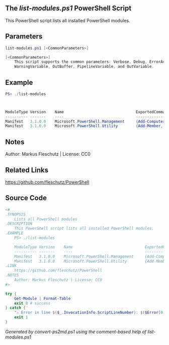 ## The *list-modules.ps1* PowerShell Script

This PowerShell script lists all installed PowerShell modules.

## Parameters
```powershell
list-modules.ps1 [<CommonParameters>]

[<CommonParameters>]
    This script supports the common parameters: Verbose, Debug, ErrorAction, ErrorVariable, WarningAction, 
    WarningVariable, OutBuffer, PipelineVariable, and OutVariable.
```

## Example
```powershell
PS> ./list-modules



ModuleType Version    Name                                ExportedCommands
---------- -------    ----                                ----------------
Manifest   3.1.0.0    Microsoft.PowerShell.Management     {Add-Computer, Add-Content, Checkpoint-Computer...}
Manifest   3.1.0.0    Microsoft.PowerShell.Utility        {Add-Member, Add-Type, Clear-Variable...}

```

## Notes
Author: Markus Fleschutz | License: CC0

## Related Links
https://github.com/fleschutz/PowerShell

## Source Code
```powershell
<#
.SYNOPSIS
	Lists all PowerShell modules
.DESCRIPTION
	This PowerShell script lists all installed PowerShell modules.
.EXAMPLE
	PS> ./list-modules

	ModuleType Version    Name                                ExportedCommands
	---------- -------    ----                                ----------------
	Manifest   3.1.0.0    Microsoft.PowerShell.Management     {Add-Computer, Add-Content, Checkpoint-Computer...}
	Manifest   3.1.0.0    Microsoft.PowerShell.Utility        {Add-Member, Add-Type, Clear-Variable...}
.LINK
	https://github.com/fleschutz/PowerShell
.NOTES
	Author: Markus Fleschutz | License: CC0
#>

try {
	Get-Module | Format-Table
	exit 0 # success
} catch {
	"⚠️ Error in line $($_.InvocationInfo.ScriptLineNumber): $($Error[0])"
	exit 1
}
```

*Generated by convert-ps2md.ps1 using the comment-based help of list-modules.ps1*

